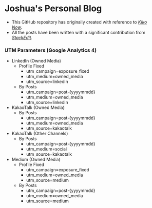 # Joshua's Personal Blog

* This GitHub repository has originally created with reference to [*Kiko Now*](https://github.com/aweekj/kiko-now).
* All the posts have been written with a significant contribution from [*StackEdit*](https://stackedit.io).

### UTM Parameters (Google Analytics 4)
* LinkedIn (Owned Media)
    * Profile Fixed
        * utm_campaign=exposure_fixed
        * utm_medium=owned_media
        * utm_source=linkedin
    * By Posts
        * utm_campaign=post-{yyyymmdd}
        * utm_medium=owned_media
        * utm_source=linkedin
* KakaoTalk (Owned Media)
    * By Posts
        * utm_campaign=post-{yyyymmdd}
        * utm_medium=owned_media
        * utm_source=kakaotalk
* KakaoTalk (Other Channels)
    * By Posts
        * utm_campaign=post-{yyyymmdd}
        * utm_medium=social
        * utm_source=kakaotalk
* Medium (Owned Media)
    * Profile Fixed
        * utm_campaign=exposure_fixed
        * utm_medium=owned_media
        * utm_source=medium
    * By Posts
        * utm_campaign=post-{yyyymmdd}
        * utm_medium=owned_media
        * utm_source=medium